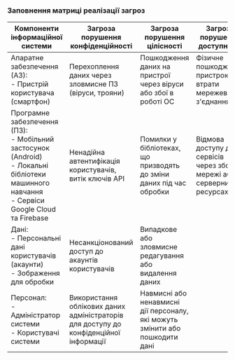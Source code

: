### Заповнення матриці реалізації загроз
| Компоненти інформаційної системи        | Загроза порушення конфіденційності | Загроза порушення цілісності | Загроза порушення доступності |
|-----------------------------------------|------------------------------------|------------------------------|-------------------------------|
| Апаратне забезпечення (АЗ):<br>- Пристрій користувача (смартфон) | Перехоплення даних через зловмисне ПЗ (віруси, трояни) | Пошкодження даних на пристрої через віруси або збої в роботі ОС | Фізичне пошкодження пристрою, втрати мережевого з'єднання |
| Програмне забезпечення (ПЗ):<br>- Мобільний застосунок (Android)<br>- Локальні бібліотеки машинного навчання<br>- Сервіси Google Cloud та Firebase | Ненадійна автентифікація користувачів, витік ключів API | Помилки у бібліотеках, що призводять до зміни даних під час обробки | Відмова доступу до сервісів через збої в мережі або серверних ресурсах |
| Дані:<br>- Персональні дані користувачів (акаунти)<br>- Зображення для обробки | Несанкціонований доступ до акаунтів користувачів | Випадкове або зловмисне редагування або видалення даних | |
| Персонал:<br>- Адміністратор системи<br>- Користувачі системи | Використання облікових даних адміністраторів для доступу до конфіденційної інформації | Навмисні або ненавмисні дії персоналу, які можуть змінити або пошкодити дані | |

